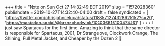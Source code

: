 +++
title = "Note on Sun Oct 27 14:32:49 EDT 2019"
slug = "1572028360"
publishdate = 2019-10-27T14:32:40-04:00
draft = false
syndicated = [ 'https://twitter.com/chrisjohndeluca/status/1188571274328625152?s=20', 'https://mastodon.social/@bronzehedwick/103036515100474461' ]
+++
I just saw Spartacus for the first time. Amazing to think that the same director is responsible for Spartacus, 2001, Dr Strangelove, Clockwork Orange, The Shining, Full Metal Jacket, and Cheaper by the Dozen 2 🍿
